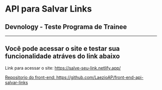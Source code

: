# API para Salvar Links
<h2>Devnology - Teste Programa de Trainee</h2>
<hr/>
<h2>Você pode acessar o site e testar sua funcionalidade atráves do link abaixo</h2>

<p>Link para acessar o site: <a href="https://salve-seu-link.netlify.app/" target:"_blank">https://salve-seu-link.netlify.app/</></p>

<p>Repositorio do front-end: https://github.com/LaezioAP/front-end-api-salvar-links</p>
